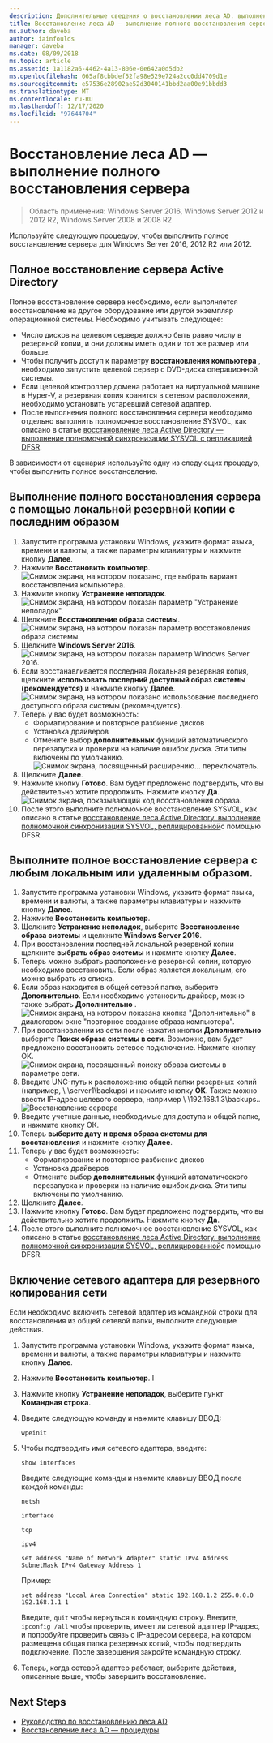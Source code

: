 ```yaml
---
description: Дополнительные сведения о восстановлении леса AD. выполнение полного восстановления сервера
title: Восстановление леса AD — выполнение полного восстановления сервера
ms.author: daveba
author: iainfoulds
manager: daveba
ms.date: 08/09/2018
ms.topic: article
ms.assetid: 1a1182a6-4462-4a13-806e-0e642a0d5db2
ms.openlocfilehash: 065af8cbbdef52fa98e529e724a2cc0dd4709d1e
ms.sourcegitcommit: e57536e28902ae52d3040141bbd2aa00e91bbdd3
ms.translationtype: MT
ms.contentlocale: ru-RU
ms.lasthandoff: 12/17/2020
ms.locfileid: "97644704"
---
```

# <a name="ad-forest-recovery---performing-a-full-server-recovery"></a>Восстановление леса AD — выполнение полного восстановления сервера

>Область применения: Windows Server 2016, Windows Server 2012 и 2012 R2, Windows Server 2008 и 2008 R2

Используйте следующую процедуру, чтобы выполнить полное восстановление сервера для Windows Server 2016, 2012 R2 или 2012.

## <a name="active-directory-full-server-recovery"></a>Полное восстановление сервера Active Directory

Полное восстановление сервера необходимо, если выполняется восстановление на другое оборудование или другой экземпляр операционной системы. Необходимо учитывать следующее:

- Число дисков на целевом сервере должно быть равно числу в резервной копии, и они должны иметь один и тот же размер или больше.
- Чтобы получить доступ к параметру **восстановления компьютера** , необходимо запустить целевой сервер с DVD-диска операционной системы.
- Если целевой контроллер домена работает на виртуальной машине в Hyper-V, а резервная копия хранится в сетевом расположении, необходимо установить устаревший сетевой адаптер.
- После выполнения полного восстановления сервера необходимо отдельно выполнить полномочное восстановление SYSVOL, как описано в статье [восстановление леса Active Directory — выполнение полномочной синхронизации SYSVOL с репликацией DFSR](AD-Forest-Recovery-Authoritative-Recovery-SYSVOL.md).

В зависимости от сценария используйте одну из следующих процедур, чтобы выполнить полное восстановление.

## <a name="perform-a-full-server-restore-with-a-local-backup-with-the-latest-image"></a>Выполнение полного восстановления сервера с помощью локальной резервной копии с последним образом

1. Запустите программа установки Windows, укажите формат языка, времени и валюты, а также параметры клавиатуры и нажмите кнопку **Далее**.
2. Нажмите **Восстановить компьютер**.
   ![Снимок экрана, на котором показано, где выбрать вариант восстановления компьютера.](media/AD-Forest-Recovery-Perform-a-Full-Recovery/restore1.png)
3. Нажмите кнопку **Устранение неполадок**.</br>
   ![Снимок экрана, на котором показан параметр "Устранение неполадок".](media/AD-Forest-Recovery-Perform-a-Full-Recovery/restore2.png)
4. Щелкните **Восстановление образа системы**.</br>
   ![Снимок экрана, на котором показан параметр восстановления образа системы.](media/AD-Forest-Recovery-Perform-a-Full-Recovery/restore3.png)
5. Щелкните **Windows Server 2016**.
   ![Снимок экрана, на котором показан параметр Windows Server 2016.](media/AD-Forest-Recovery-Perform-a-Full-Recovery/restore4.png)
6. Если восстанавливается последняя Локальная резервная копия, щелкните **использовать последний доступный образ системы (рекомендуется)** и нажмите кнопку **Далее**.
   ![Снимок экрана, на котором показано использование последнего доступного образа системы (рекомендуется).](media/AD-Forest-Recovery-Perform-a-Full-Recovery/restore5.png)
7. Теперь у вас будет возможность:
   -  Форматирование и повторное разбиение дисков
   -  Установка драйверов
   -  Отмените выбор **дополнительных** функций автоматического перезапуска и проверки на наличие ошибок диска. Эти типы включены по умолчанию.
   ![Снимок экрана, посвященный расширению... переключатель.](media/AD-Forest-Recovery-Perform-a-Full-Recovery/restore6.png)
8. Щелкните **Далее**.
9. Нажмите кнопку **Готово**. Вам будет предложено подтвердить, что вы действительно хотите продолжить. Нажмите кнопку **Да**.
   ![Снимок экрана, показывающий ход восстановления образа.](media/AD-Forest-Recovery-Perform-a-Full-Recovery/restore11.png)
10. После этого выполните полномочное восстановление SYSVOL, как описано в статье [восстановление леса Active Directory. выполнение полномочной синхронизации SYSVOL, реплицированной](AD-Forest-Recovery-Authoritative-Recovery-SYSVOL.md)с помощью DFSR.

## <a name="perform-a-full-server-restore-with-any-image-local-or-remote"></a>Выполните полное восстановление сервера с любым локальным или удаленным образом.

1. Запустите программа установки Windows, укажите формат языка, времени и валюты, а также параметры клавиатуры и нажмите кнопку **Далее**.
2. Нажмите **Восстановить компьютер**.</br>
3. Щелкните **Устранение неполадок**, выберите **Восстановление образа системы** и щелкните **Windows Server 2016**.
4. При восстановлении последней локальной резервной копии щелкните **выбрать образ системы** и нажмите кнопку **Далее**.
5. Теперь можно выбрать расположение резервной копии, которую необходимо восстановить. Если образ является локальным, его можно выбрать из списка.
6. Если образ находится в общей сетевой папке, выберите **Дополнительно**. Если необходимо установить драйвер, можно также выбрать **Дополнительно** .
   ![Снимок экрана, на котором показана кнопка "Дополнительно" в диалоговом окне "повторное создание образа компьютера".](media/AD-Forest-Recovery-Perform-a-Full-Recovery/restore7.png)
7. При восстановлении из сети после нажатия кнопки **Дополнительно** выберите **Поиск образа системы в сети**. Возможно, вам будет предложено восстановить сетевое подключение. Нажмите кнопку ОК. </br>
   ![Снимок экрана, посвященный поиску образа системы в параметре сети.](media/AD-Forest-Recovery-Perform-a-Full-Recovery/restore8.png)
8. Введите UNC-путь к расположению общей папки резервных копий (например, \\ \server1\backups) и нажмите кнопку **ОК**. Также можно ввести IP-адрес целевого сервера, например \\ \192.168.1.3\backups..
   ![Восстановление сервера](media/AD-Forest-Recovery-Perform-a-Full-Recovery/restore9.png)
9. Введите учетные данные, необходимые для доступа к общей папке, и нажмите кнопку ОК.
10. Теперь **выберите дату и время образа системы для восстановления** и нажмите кнопку **Далее**.
11. Теперь у вас будет возможность:
    - Форматирование и повторное разбиение дисков
    - Установка драйверов
    - Отмените выбор **дополнительных** функций автоматического перезапуска и проверки на наличие ошибок диска. Эти типы включены по умолчанию.
12. Щелкните **Далее**.
13. Нажмите кнопку **Готово**. Вам будет предложено подтвердить, что вы действительно хотите продолжить. Нажмите кнопку **Да**.
14. После этого выполните полномочное восстановление SYSVOL, как описано в статье [восстановление леса Active Directory. выполнение полномочной синхронизации SYSVOL, реплицированной](AD-Forest-Recovery-Authoritative-Recovery-SYSVOL.md)с помощью DFSR.

## <a name="enabling-the-network-adapter-for-a-network-backup"></a>Включение сетевого адаптера для резервного копирования сети

Если необходимо включить сетевой адаптер из командной строки для восстановления из общей сетевой папки, выполните следующие действия.

1. Запустите программа установки Windows, укажите формат языка, времени и валюты, а также параметры клавиатуры и нажмите кнопку **Далее**.
2. Нажмите **Восстановить компьютер**. I
3. Нажмите кнопку **Устранение неполадок**, выберите пункт **Командная строка**.
4. Введите следующую команду и нажмите клавишу ВВОД:

   ```
   wpeinit
   ```

5. Чтобы подтвердить имя сетевого адаптера, введите:

   ```
   show interfaces
   ```

   Введите следующие команды и нажмите клавишу ВВОД после каждой команды:

   ```
   netsh
   ```

   ```
   interface
   ```

   ```
   tcp
   ```

   ```
   ipv4
   ```

   ```
   set address "Name of Network Adapter" static IPv4 Address SubnetMask IPv4 Gateway Address 1
   ```

   Пример:

   ```
   set address "Local Area Connection" static 192.168.1.2 255.0.0.0 192.168.1.1 1
   ```

   Введите, `quit` чтобы вернуться в командную строку. Введите, `ipconfig /all` чтобы проверить, имеет ли сетевой адаптер IP-адрес, и попробуйте проверить связь с IP-адресом сервера, на котором размещена общая папка резервных копий, чтобы подтвердить подключение. После завершения закройте командную строку.

6. Теперь, когда сетевой адаптер работает, выберите действия, описанные выше, чтобы завершить восстановление.

## <a name="next-steps"></a>Next Steps

- [Руководство по восстановлению леса AD](AD-Forest-Recovery-Guide.md)
- [Восстановление леса AD — процедуры](AD-Forest-Recovery-Procedures.md)

